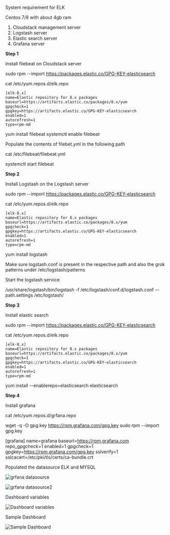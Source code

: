 System requirement for ELK 

Centos 7/8 with about 4gb ram 

1. Cloudstack management server
2. Logstash server
3. Elastic search server
4. Grafana server


**Step 1**

Install filebeat on Cloudstack server

sudo rpm --import https://packages.elastic.co/GPG-KEY-elasticsearch

cat /etc/yum.repos.d/elk.repo

```
[elk-8.x]
name=Elastic repository for 8.x packages
baseurl=https://artifacts.elastic.co/packages/8.x/yum
gpgcheck=1
gpgkey=https://artifacts.elastic.co/GPG-KEY-elasticsearch
enabled=1
autorefresh=1
type=rpm-md
```
yum install filebeat
systemctl enable filebeat

Populate the contents of filebet.yml in the following path 

cat /etc/filebeat/filebeat.yml

systemctl start filebeat


**Step 2**

Install Logstash on the Logstash server


sudo rpm --import https://packages.elastic.co/GPG-KEY-elasticsearch

cat /etc/yum.repos.d/elk.repo

```
[elk-8.x]
name=Elastic repository for 8.x packages
baseurl=https://artifacts.elastic.co/packages/8.x/yum
gpgcheck=1
gpgkey=https://artifacts.elastic.co/GPG-KEY-elasticsearch
enabled=1
autorefresh=1
type=rpm-md
````
yum install logstash

Make sure logstash.conf is present in the respective path and also the grok patterns under /etc/logstash/patterns

Start the logstash service

/usr/share/logstash/bin/logstash  -f /etc/logstash/conf.d/logstash.conf  --path.settings /etc/logstash/


**Step 3**

Install elastic search

sudo rpm --import https://packages.elastic.co/GPG-KEY-elasticsearch

cat /etc/yum.repos.d/elk.repo

```
[elk-8.x]
name=Elastic repository for 8.x packages
baseurl=https://artifacts.elastic.co/packages/8.x/yum
gpgcheck=1
gpgkey=https://artifacts.elastic.co/GPG-KEY-elasticsearch
enabled=1
autorefresh=1
type=rpm-md
````


yum install --enablerepo=elasticsearch elasticsearch 



**Step 4**

Install grafana 

cat /etc/yum.repos.d/grfana.repo

wget -q -O gpg.key https://rpm.grafana.com/gpg.key
sudo rpm --import gpg.key


[grafana]
name=grafana
baseurl=https://rpm.grafana.com
repo_gpgcheck=1
enabled=1
gpgcheck=1
gpgkey=https://rpm.grafana.com/gpg.key
sslverify=1
sslcacert=/etc/pki/tls/certs/ca-bundle.crt

Populated the datasource ELK and MYSQL 

![grfana datasource](https://github.com/kiranchavala/logstash-cloudstack/assets/1401014/dd0a6161-c47f-4fa4-8a72-0aea9ca10894)


![grfana datasource2](https://github.com/kiranchavala/logstash-cloudstack/assets/1401014/7c2cb286-9746-48a5-8844-690eaaeca790)


Dashboard variables 

![Dashboard variables](https://github.com/kiranchavala/logstash-cloudstack/assets/1401014/fe82ecde-c4e6-47b2-8043-f4bdf5809916)


Sample Dashboard


![Sample Dashboard](https://github.com/kiranchavala/logstash-cloudstack/assets/1401014/b719486c-9fa6-4f57-9290-bf48572065cd)




